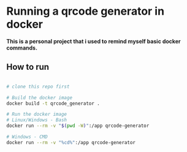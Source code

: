 # Running a qrcode generator in docker

**This is a personal project that i used to remind myself basic docker commands.**

## How to run

```bash

# clone this repo first

# Build the docker image
docker build -t qrcode_generator .

# Run the docker image
# Linux/Windows - Bash
docker run --rm -v "$(pwd -W)":/app qrcode-generator

# Windows - CMD
docker run --rm -v "%cd%":/app qrcode-generator
```
